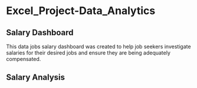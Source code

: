 # Excel_Project-Data_Analytics


## Salary Dashboard
This data jobs salary dashboard was created to help job seekers investigate salaries for their desired jobs and ensure they are being adequately compensated.

## Salary Analysis
 
